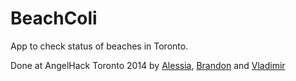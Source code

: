 BeachColi
======

App to check status of beaches in Toronto.

Done at AngelHack Toronto 2014 by [Alessia][a], [Brandon][b] and [Vladimir][v]

[a]: https://github.com/alessbell
[b]: https://github.com/brandoshmando
[v]: https://github.com/vlad-ninja
